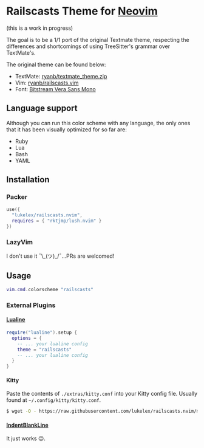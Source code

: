 # Railscasts Theme for [Neovim](https://neovim.io/)

(this is a work in progress)

The goal is to be a 1/1 port of the original Textmate theme,
respecting the differences and shortcomings of using TreeSitter's
grammar over TextMate's.

The original theme can be found below:

* TextMate: [ryanb/textmate_theme.zip](http://media.railscasts.com/resources/textmate_theme.zip)
* Vim: [ryanb/railscasts.vim](https://github.com/ryanb/dotfiles/blob/master/vim/colors/railscasts.vim)
* Font: [Bitstream Vera Sans Mono](https://www.fontmirror.com/bitstream-vera-sans-mono)

## Language support

Although you can run this color scheme with any language, the only
ones that it has been visually optimized for so far are:

* Ruby
* Lua
* Bash
* YAML

## Installation

### Packer

```lua
use({
  "lukelex/railscasts.nvim",
  requires = { "rktjmp/lush.nvim" }
})
```

### LazyVim

I don't use it ¯\\\_(ツ)\_/¯...PRs are welcomed!

## Usage

```lua
vim.cmd.colorscheme "railscasts"
```

### External Plugins

#### [Lualine](https://github.com/nvim-lualine/lualine.nvim)

```lua
require("lualine").setup {
  options = {
    -- ... your lualine config
    theme = "railscasts"
    -- ... your lualine config
  }
}
```

#### Kitty

Paste the contents of `./extras/kitty.conf` into your Kitty
config file. Usually found at `~/.config/kitty/kitty.conf`.

```sh
$ wget -O - https://raw.githubusercontent.com/lukelex/railscasts.nvim/main/extras/kitty.conf >> ~/.config/kitty/kitty.conf
```

#### [IndentBlankLine](https://github.com/lukas-reineke/indent-blankline.nvim)

It just works :wink:.
